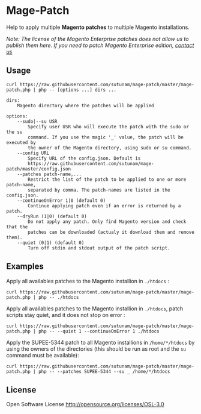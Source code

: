 # Mage-Patch

Help to apply multiple **Magento patches** to multiple Magento installations.

*Note: The license of the Magento Enterprise patches does not allow us to publish them here. If you need to patch Magento Enterprise edition, [contact us](http://en.sutunam.com/contact/)*

## Usage

```
curl https://raw.githubusercontent.com/sutunam/mage-patch/master/mage-patch.php | php -- [options ...] dirs ...

dirs:
    Magento directory where the patches will be applied

options:
    --sudo|--su USR
        Specify user USR who will execute the patch with the sudo or the su
        command. If you use the magic '_' value, the patch will be executed by
        the owner of the Magento directory, using sudo or su command.
    --config URL
    	Specify URL of the config.json. Default is 
    	https://raw.githubusercontent.com/sutunam/mage-patch/master/config.json
    --patches patch-name,...
        Restrict the list of the patch to be applied to one or more patch-name,
        separated by comma. The patch-names are listed in the config.json.
    --continueOnError 1|0 (default 0)
        Continue applying patch even if an error is returned by a patch.
    --dryRun (1|0) (default 0)
        Do not apply any patch. Only find Magento version and check that the
        patches can be downloaded (actualy it download them and remove them).
    --quiet (0|1) (default 0)
        Turn off stdin and stdout output of the patch script.
```

## Examples

Apply all availables patches to the Magento installion in `./htdocs` :
```
curl https://raw.githubusercontent.com/sutunam/mage-patch/master/mage-patch.php | php -- ./htdocs
```

Apply all availables patches to the Magento installion in `./htdocs`, patch scripts stay quiet, and it does not stop on error :
```
curl https://raw.githubusercontent.com/sutunam/mage-patch/master/mage-patch.php | php -- --quiet 1 --continueOnError 1 ./htdocs
```


Apply the SUPEE-5344 patch to all Magento installions in `/home/*/htdocs` by using the owners of the directories (this should be run as root and the `su` command must be available):
```
curl https://raw.githubusercontent.com/sutunam/mage-patch/master/mage-patch.php | php -- --patches SUPEE-5344 --su _ /home/*/htdocs
```


## License

Open Software License http://opensource.org/licenses/OSL-3.0